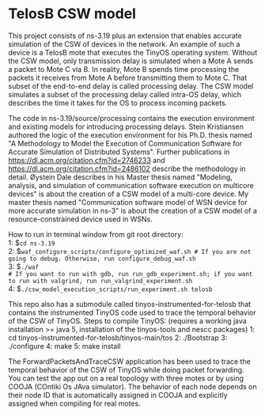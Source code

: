# TelosB CSW model

This project consists of ns-3.19 plus an extension that enables accurate simulation of the CSW of devices in the network. An example of such a device is a TelosB mote that executes the TinyOS operating system. Without the CSW model, only transmission delay is simulated when a Mote A sends a packet to Mote C via B. In reality, Mote B spends time processing the packets it receives from Mote A before transmitting them to Mote C. That subset of the end-to-end delay is called processing delay. The CSW model simulates a subset of the processing delay called intra-OS delay, which describes the time it takes for the OS to process incoming packets.

The code in ns-3.19/source/processing contains the execution environment and existing models for introducing processing delays. Stein Kristiansen authored the logic of the execution environment for his Ph.D. thesis named "A Methodology to Model the Execution of Communication Software for Accurate Simulation of Distributed Systems". Further publications in https://dl.acm.org/citation.cfm?id=2746233 and https://dl.acm.org/citation.cfm?id=2486102 describe the methodology in detail. Øystein Dale describes in his Master thesis named "Modeling, analysis, and simulation of communication software execution on multicore devices" is about the creation of a CSW model of a multi-core device. My master thesis named "Communication software model of WSN device for more accurate simulation in ns-3" is about the creation of a CSW model of a resource-constrained device used in WSNs.

How to run in terminal window from git root directory:<br/>
1: $```cd ns-3.19```<br/>
2: $```waf_configure_scripts/configure_optimized_waf.sh # If you are not going to debug. Otherwise, run configure_debug_waf.sh```<br/>
3: $```./waf```<br/>
    ```# If you want to run with gdb, run run_gdb_experiment.sh; if you want to run with valgrind, run run_valgrind_experiment.sh```<br/>
4: $```./csw_model_execution_scripts/run_experiment.sh telosb```

This repo also has a submodule called tinyos-instrumented-for-telosb that contains the instrumented TinyOS code used to trace the temporal behavior of the CSW of TinyOS.
Steps to compile TinyOS: (requires a working java installation >= java 5, installation of the tinyos-tools and nescc packages)
1: cd tinyos-instrumented-for-telosb/tinyos-main/tos
2: ./Bootstrap
3: ./configure
4: make
5: make install

The ForwardPacketsAndTraceCSW application has been used to trace the temporal behavior of the CSW of TinyOS while doing packet forwarding. You can test the app out on a real topology with three motes or by using COOJA (COntiki Os JAva simulator). The behavior of each node depends on their node ID that is automatically assigned in COOJA and explicitly assigned when compiling for real motes.

